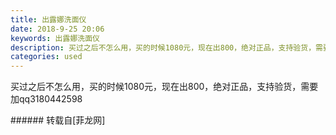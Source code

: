 ```yaml
---
title: 出露娜洗面仪
date: 2018-9-25 20:06
keywords: 出露娜洗面仪
description: 买过之后不怎么用，买的时候1080元，现在出800，绝对正品，支持验货，需要加qq3180442598
categories: used
---
```

<td class="t_f" id="postmessage_1879463">

买过之后不怎么用，买的时候1080元，现在出800，绝对正品，支持验货，需要加qq3180442598<br/>
<img alt="" border="0" class="zoom" data-cf-modified-7c3a46a497463e77d5bd5c88-="" file="http://www.flw.ph/data/appbyme/upload/image/201809/25/ihf5qZPftKYF.jpg" id="aimg_FP415" lazyloadthumb="1" onclick="" onmouseover="" src="http://www.flw.ph/data/appbyme/upload/image/201809/25/ihf5qZPftKYF.jpg"/><br/>
<img alt="" border="0" class="zoom" data-cf-modified-7c3a46a497463e77d5bd5c88-="" file="http://www.flw.ph/data/appbyme/upload/image/201809/25/Jdz85jx7YB6V.jpg" id="aimg_AqlRA" lazyloadthumb="1" onclick="" onmouseover="" src="http://www.flw.ph/data/appbyme/upload/image/201809/25/Jdz85jx7YB6V.jpg"/><br/>
</td>
###### 转载自[菲龙网]